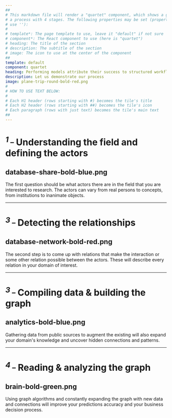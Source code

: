 ```yaml
---
##
# This markdown file will render a "quartet" component, which shows a grid with exactly 4 tiles. It is used to explain
# a process with 4 stages. The following properties may be set (properties with * are required, to leave a property blank
# use ''):
#
# template*: The page template to use, leave it "default" if not sure
# component*: The React component to use (here is "quartet")
# heading: The title of the section
# description: The subtitle of the section
# image: The icon to use at the center of the component
##
template: default
component: quartet
heading: Performing models attribute their success to structured workflows
description: Let us demonstrate our process
image: plane-trip-round-bold-red.png
#
# HOW TO USE TEXT BELOW:
#
# Each H1 header (rows starting with #) becomes the tile's title
# Each H2 header (rows starting with ##) becomes the tile's icon
# Each paragraph (rows with just text) becomes the tile's main text
##
---
```


# <sup>_1_ _</sup> Understanding the field and defining the actors
## database-share-bold-blue.png

The first question should be what actors there are in the field that you are interested to research.
The actors can vary from real persons to concepts, from institutions to inanimate objects.

---

# <sup>_3_ _</sup> Detecting the relationships
## database-network-bold-red.png

The second step is to come up with relations that make the interaction or some other relation possible between the actors. These will describe
every relation in your domain of interest.

---

# <sup>_3_ _</sup> Compiling data & building the graph
## analytics-bold-blue.png

Gathering data from public sources to augment the existing will also expand your domain's knowledge and uncover hidden connections and patterns.

---

# <sup>_4_ _</sup> Reading & analyzing the graph
## brain-bold-green.png


Using graph algorithms and constantly expanding the graph with new data and connections will improve your predictions accuracy and your business decision process.
